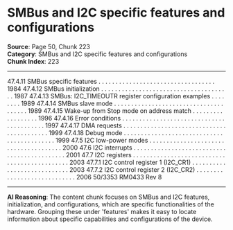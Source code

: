 # SMBus and I2C specific features and configurations

**Source**: Page 50, Chunk 223  
**Category**: SMBus and I2C specific features and configurations  
**Chunk Index**: 223

---

47.4.11 SMBus specific features . . . . . . . . . . . . . . . . . . . . . . . . . . . . . . . . . . 1984
47.4.12 SMBus initialization . . . . . . . . . . . . . . . . . . . . . . . . . . . . . . . . . . . . . . 1987
47.4.13 SMBus: I2C_TIMEOUTR register configuration examples . . . . . . . . 1989
47.4.14 SMBus slave mode . . . . . . . . . . . . . . . . . . . . . . . . . . . . . . . . . . . . . . 1989
47.4.15 Wake-up from Stop mode on address match . . . . . . . . . . . . . . . . . . 1996
47.4.16 Error conditions . . . . . . . . . . . . . . . . . . . . . . . . . . . . . . . . . . . . . . . . . 1997
47.4.17 DMA requests . . . . . . . . . . . . . . . . . . . . . . . . . . . . . . . . . . . . . . . . . . 1999
47.4.18 Debug mode . . . . . . . . . . . . . . . . . . . . . . . . . . . . . . . . . . . . . . . . . . . 1999
47.5 I2C low-power modes . . . . . . . . . . . . . . . . . . . . . . . . . . . . . . . . . . . . . . 2000
47.6 I2C interrupts . . . . . . . . . . . . . . . . . . . . . . . . . . . . . . . . . . . . . . . . . . . . 2001
47.7 I2C registers . . . . . . . . . . . . . . . . . . . . . . . . . . . . . . . . . . . . . . . . . . . . . 2003
47.7.1 I2C control register 1 (I2C_CR1) . . . . . . . . . . . . . . . . . . . . . . . . . . . . 2003
47.7.2 I2C control register 2 (I2C_CR2) . . . . . . . . . . . . . . . . . . . . . . . . . . . . 2006
50/3353 RM0433 Rev 8

---

**AI Reasoning**: The content chunk focuses on SMBus and I2C features, initialization, and configurations, which are specific functionalities of the hardware. Grouping these under 'features' makes it easy to locate information about specific capabilities and configurations of the device.
